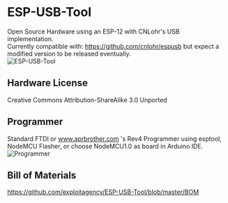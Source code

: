 # ESP-USB-Tool  
Open Source Hardware using an ESP-12 with CNLohr's USB implementation.  
Currently compatible with: https://github.com/cnlohr/espusb but expect a modified version to be released eventually.  
![ESP-USB-Tool](https://raw.githubusercontent.com/exploitagency/ESP-USB-Tool/master/usb.png)  
  
## Hardware License  
Creative Commons Attribution-ShareAlike 3.0 Unported  
  
## Programmer  
Standard FTDI or www.aprbrother.com 's Rev4 Programmer using esptool, NodeMCU Flasher, or choose NodeMCU1.0 as board in Arduino IDE.  
![Programmer](https://raw.githubusercontent.com/exploitagency/ESP-USB-Tool/master/aprbrother-rev4-programmer.png)  
  
## Bill of Materials  
https://github.com/exploitagency/ESP-USB-Tool/blob/master/BOM  
